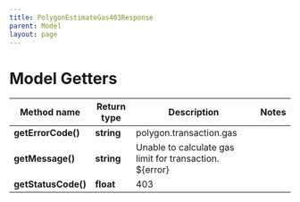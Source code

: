 ```yaml
---
title: PolygonEstimateGas403Response
parent: Model
layout: page
---
```


# Model Getters

Method name | Return type | Description | Notes
------------ | ------------- | ------------- | -------------
**getErrorCode()** | **string** | polygon.transaction.gas |
**getMessage()** | **string** | Unable to calculate gas limit for transaction. ${error} |
**getStatusCode()** | **float** | 403 |

